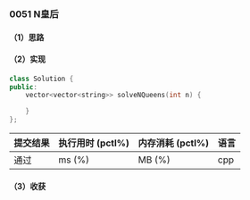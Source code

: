 ### 0051 N皇后

#### （1）思路

#### （2）实现

```cpp
class Solution {
public:
    vector<vector<string>> solveNQueens(int n) {

    }
};
```

| 提交结果 | 执行用时 (pctl%) | 内存消耗 (pctl%) | 语言 |
|:---------|:-----------------|:-----------------|:-----|
| 通过     |  ms (%)   |  MB (%)  | cpp  |

#### （3）收获
